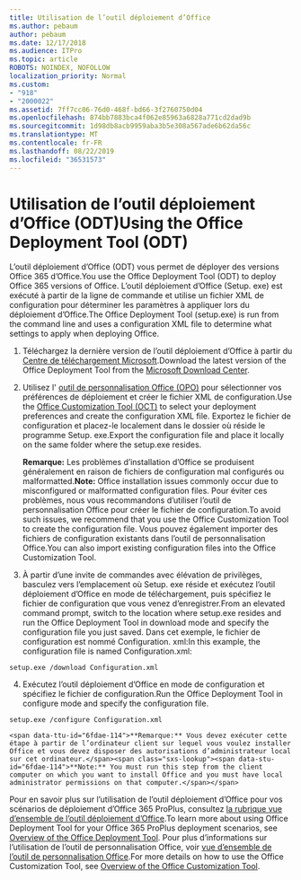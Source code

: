 ```yaml
---
title: Utilisation de l’outil déploiement d’Office
ms.author: pebaum
author: pebaum
ms.date: 12/17/2018
ms.audience: ITPro
ms.topic: article
ROBOTS: NOINDEX, NOFOLLOW
localization_priority: Normal
ms.custom:
- "918"
- "2000022"
ms.assetid: 7ff7cc06-76d0-468f-bd66-3f2760750d04
ms.openlocfilehash: 874bb7883bca4f062e85963a6828a771cd2dad9b
ms.sourcegitcommit: 1d98db8acb9959aba3b5e308a567ade6b62da56c
ms.translationtype: MT
ms.contentlocale: fr-FR
ms.lasthandoff: 08/22/2019
ms.locfileid: "36531573"
---
```

# <a name="using-the-office-deployment-tool-odt"></a><span data-ttu-id="6fdae-102">Utilisation de l’outil déploiement d’Office (ODT)</span><span class="sxs-lookup"><span data-stu-id="6fdae-102">Using the Office Deployment Tool (ODT)</span></span>

<span data-ttu-id="6fdae-103">L’outil déploiement d’Office (ODT) vous permet de déployer des versions Office 365 d’Office.</span><span class="sxs-lookup"><span data-stu-id="6fdae-103">You use the Office Deployment Tool (ODT) to deploy Office 365 versions of Office.</span></span> <span data-ttu-id="6fdae-104">L’outil déploiement d’Office (Setup. exe) est exécuté à partir de la ligne de commande et utilise un fichier XML de configuration pour déterminer les paramètres à appliquer lors du déploiement d’Office.</span><span class="sxs-lookup"><span data-stu-id="6fdae-104">The Office Deployment Tool (setup.exe) is run from the command line and uses a configuration XML file to determine what settings to apply when deploying Office.</span></span>
  
1. <span data-ttu-id="6fdae-105">Téléchargez la dernière version de l’outil déploiement d’Office à partir du [Centre de téléchargement Microsoft](http://go.microsoft.com/fwlink/p/?LinkID=626065).</span><span class="sxs-lookup"><span data-stu-id="6fdae-105">Download the latest version of the Office Deployment Tool from the [Microsoft Download Center](http://go.microsoft.com/fwlink/p/?LinkID=626065).</span></span>

2. <span data-ttu-id="6fdae-106">Utilisez l' [outil de personnalisation Office (OPO)](https://config.office.com) pour sélectionner vos préférences de déploiement et créer le fichier XML de configuration.</span><span class="sxs-lookup"><span data-stu-id="6fdae-106">Use the [Office Customization Tool (OCT)](https://config.office.com) to select your deployment preferences and create the configuration XML file.</span></span> <span data-ttu-id="6fdae-107">Exportez le fichier de configuration et placez-le localement dans le dossier où réside le programme Setup. exe.</span><span class="sxs-lookup"><span data-stu-id="6fdae-107">Export the configuration file and place it locally on the same folder where the setup.exe resides.</span></span>

    <span data-ttu-id="6fdae-108">**Remarque:** Les problèmes d’installation d’Office se produisent généralement en raison de fichiers de configuration mal configurés ou malformatted.</span><span class="sxs-lookup"><span data-stu-id="6fdae-108">**Note:** Office installation issues commonly occur due to misconfigured or malformatted configuration files.</span></span> <span data-ttu-id="6fdae-109">Pour éviter ces problèmes, nous vous recommandons d’utiliser l’outil de personnalisation Office pour créer le fichier de configuration.</span><span class="sxs-lookup"><span data-stu-id="6fdae-109">To avoid such issues, we recommend that you use the Office Customization Tool to create the configuration file.</span></span> <span data-ttu-id="6fdae-110">Vous pouvez également importer des fichiers de configuration existants dans l’outil de personnalisation Office.</span><span class="sxs-lookup"><span data-stu-id="6fdae-110">You can also import existing configuration files into the Office Customization Tool.</span></span>

3. <span data-ttu-id="6fdae-111">À partir d’une invite de commandes avec élévation de privilèges, basculez vers l’emplacement où Setup. exe réside et exécutez l’outil déploiement d’Office en mode de téléchargement, puis spécifiez le fichier de configuration que vous venez d’enregistrer.</span><span class="sxs-lookup"><span data-stu-id="6fdae-111">From an elevated command prompt, switch to the location where setup.exe resides and run the Office Deployment Tool in download mode and specify the configuration file you just saved.</span></span> <span data-ttu-id="6fdae-112">Dans cet exemple, le fichier de configuration est nommé Configuration. xml:</span><span class="sxs-lookup"><span data-stu-id="6fdae-112">In this example, the configuration file is named Configuration.xml:</span></span>
    
  ```
  setup.exe /download Configuration.xml  
  ```

4. <span data-ttu-id="6fdae-113">Exécutez l’outil déploiement d’Office en mode de configuration et spécifiez le fichier de configuration.</span><span class="sxs-lookup"><span data-stu-id="6fdae-113">Run the Office Deployment Tool in configure mode and specify the configuration file.</span></span>
    
  ```
  setup.exe /configure Configuration.xml
  ```

    <span data-ttu-id="6fdae-114">**Remarque:** Vous devez exécuter cette étape à partir de l’ordinateur client sur lequel vous voulez installer Office et vous devez disposer des autorisations d’administrateur local sur cet ordinateur.</span><span class="sxs-lookup"><span data-stu-id="6fdae-114">**Note:** You must run this step from the client computer on which you want to install Office and you must have local administrator permissions on that computer.</span></span>

<span data-ttu-id="6fdae-115">Pour en savoir plus sur l’utilisation de l’outil déploiement d’Office pour vos scénarios de déploiement d’Office 365 ProPlus, consultez [la rubrique vue d’ensemble de l’outil déploiement d’Office](https://docs.microsoft.com/deployoffice/overview-of-the-office-2016-deployment-tool).</span><span class="sxs-lookup"><span data-stu-id="6fdae-115">To learn more about using Office Deployment Tool for your Office 365 ProPlus deployment scenarios, see [Overview of the Office Deployment Tool](https://docs.microsoft.com/deployoffice/overview-of-the-office-2016-deployment-tool).</span></span> <span data-ttu-id="6fdae-116">Pour plus d’informations sur l’utilisation de l’outil de personnalisation Office, voir [vue d’ensemble de l’outil de personnalisation Office](https://docs.microsoft.com/DeployOffice/overview-of-the-office-customization-tool-for-click-to-run).</span><span class="sxs-lookup"><span data-stu-id="6fdae-116">For more details on how to use the Office Customization Tool, see [Overview of the Office Customization Tool](https://docs.microsoft.com/DeployOffice/overview-of-the-office-customization-tool-for-click-to-run).</span></span>

